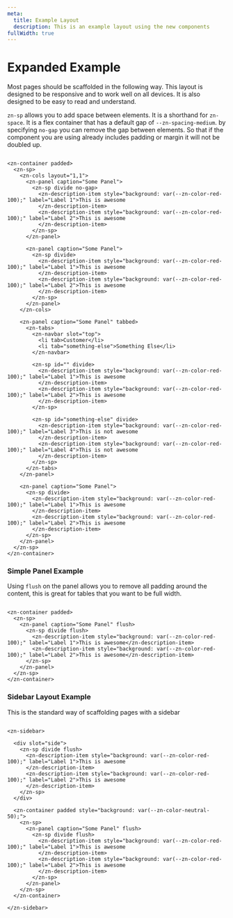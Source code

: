 ```yaml
---
meta:
  title: Example Layout
  description: This is an example layout using the new components
fullWidth: true
---
```


# Expanded Example

Most pages should be scaffolded in the following way. This layout is designed to be responsive and to work well on all
devices. It is also designed to be easy to read and understand.

`zn-sp` allows you to add space between elements. It is a shorthand for `zn-space`. It is a flex container that has a
default gap of `--zn-spacing-medium`. by specifying `no-gap` you can remove the gap between elements. So that if the
component you are using already includes padding or margin it will not be doubled up.

```html:preview

<zn-container padded>
  <zn-sp>
    <zn-cols layout="1,1">
      <zn-panel caption="Some Panel">
        <zn-sp divide no-gap>
          <zn-description-item style="background: var(--zn-color-red-100);" label="Label 1">This is awesome
          </zn-description-item>
          <zn-description-item style="background: var(--zn-color-red-100);" label="Label 2">This is awesome
          </zn-description-item>
        </zn-sp>
      </zn-panel>

      <zn-panel caption="Some Panel">
        <zn-sp divide>
          <zn-description-item style="background: var(--zn-color-red-100);" label="Label 1">This is awesome
          </zn-description-item>
          <zn-description-item style="background: var(--zn-color-red-100);" label="Label 2">This is awesome
          </zn-description-item>
        </zn-sp>
      </zn-panel>
    </zn-cols>

    <zn-panel caption="Some Panel" tabbed>
      <zn-tabs>
        <zn-navbar slot="top">
          <li tab>Customer</li>
          <li tab="something-else">Something Else</li>
        </zn-navbar>

        <zn-sp id="" divide>
          <zn-description-item style="background: var(--zn-color-red-100);" label="Label 1">This is awesome
          </zn-description-item>
          <zn-description-item style="background: var(--zn-color-red-100);" label="Label 2">This is awesome
          </zn-description-item>
        </zn-sp>

        <zn-sp id="something-else" divide>
          <zn-description-item style="background: var(--zn-color-red-100);" label="Label 3">This is not awesome
          </zn-description-item>
          <zn-description-item style="background: var(--zn-color-red-100);" label="Label 4">This is not awesome
          </zn-description-item>
        </zn-sp>
      </zn-tabs>
    </zn-panel>

    <zn-panel caption="Some Panel">
      <zn-sp divide>
        <zn-description-item style="background: var(--zn-color-red-100);" label="Label 1">This is awesome
        </zn-description-item>
        <zn-description-item style="background: var(--zn-color-red-100);" label="Label 2">This is awesome
        </zn-description-item>
      </zn-sp>
    </zn-panel>
  </zn-sp>
</zn-container>
```

### Simple Panel Example

Using `flush` on the panel allows you to remove all padding around the content, this is great for tables that you want
to be full width.

```html:preview

<zn-container padded>
  <zn-sp>
    <zn-panel caption="Some Panel" flush>
      <zn-sp divide flush>
        <zn-description-item style="background: var(--zn-color-red-100);" label="Label 1">This is awesome</zn-description-item>
        <zn-description-item style="background: var(--zn-color-red-100);" label="Label 2">This is awesome</zn-description-item>
      </zn-sp>
    </zn-panel>
  </zn-sp>
</zn-container>
```


### Sidebar Layout Example

This is the standard way of scaffolding pages with a sidebar

```html:preview

<zn-sidebar>

  <div slot="side">
    <zn-sp divide flush>
      <zn-description-item style="background: var(--zn-color-red-100);" label="Label 1">This is awesome
      </zn-description-item>
      <zn-description-item style="background: var(--zn-color-red-100);" label="Label 2">This is awesome
      </zn-description-item>
    </zn-sp>
  </div>

  <zn-container padded style="background: var(--zn-color-neutral-50);">
    <zn-sp>
      <zn-panel caption="Some Panel" flush>
        <zn-sp divide flush>
          <zn-description-item style="background: var(--zn-color-red-100);" label="Label 1">This is awesome
          </zn-description-item>
          <zn-description-item style="background: var(--zn-color-red-100);" label="Label 2">This is awesome
          </zn-description-item>
        </zn-sp>
      </zn-panel>
    </zn-sp>
  </zn-container>

</zn-sidebar>

```